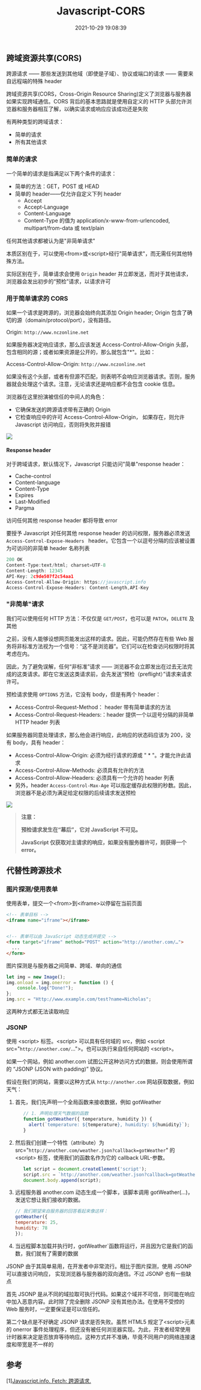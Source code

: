 ﻿---
title: Javascript-CORS
date: 2021-10-29 19:08:39
tags:
    - JS红宝书
    - CORS
categories: [学习笔记, Javascript]
description:
photos:
---

## 跨域资源共享(CORS)

跨源请求 —— 那些发送到其他域（即使是子域）、协议或端口的请求 —— 需要来自远程端的特殊 header

跨域资源共享(CORS，Cross-Origin Resource Sharing)定义了浏览器与服务器如果实现跨域通信。CORS 背后的基本思路就是使用自定义的 HTTP 头部允许浏览器和服务器相互了解，以确实请求或响应应该成功还是失败

有两种类型的跨域请求：

-   简单的请求
-   所有其他请求

<!-- more -->

### 简单的请求

一个简单的请求是指满足以下两个条件的请求：

-   简单的方法：GET，POST 或 HEAD
-   简单的 header——仅允许自定义下列 header
    -   Accept
    -   Accept-Language
    -   Content-Language
    -   Content-Type 的值为 application/x-www-from-urlencoded, multipart/from-data 或 text/plain

任何其他请求都被认为是"非简单请求"

本质区别在于，可以使用<from\>或<script\>经行"简单请求"，而无需任何其他特殊方法。

实际区别在于，简单请求会使用 `Origin` header 并立即发送，而对于其他请求，浏览器会发出初步的“预检”请求，以请求许可

### 用于简单请求的 CORS

如果一个请求是跨源的，浏览器会始终向其添加 Origin header; Origin 包含了确切的源（domain/protocol/port），没有路径。

Origin: `http://www.nczonline.net`

如果服务器决定响应请求，那么应该发送 Access-Control-Allow-Origin 头部，包含相同的源；或者如果资源是公开的，那么就包含"\*"。比如：

Access-Control-Allow-Origin: `http://www.nczonline.net`

如果没有这个头部，或者有但源不匹配，则表明不会响应浏览器请求。否则，服务器就会处理这个请求。注意，无论请求还是响应都不会包含 cookie 信息。

浏览器在这里扮演被信任的中间人的角色：

-   它确保发送的跨源请求带有正确的 Origin
-   它检查响应中的许可 Access-Control-Allow-Origin， 如果存在，则允许 Javascript 访问响应，否则将失败并报错

![](https://zh.javascript.info/article/fetch-crossorigin/xhr-another-domain.svg)

#### Response header

对于跨域请求，默认情况下，Javascript 只能访问"简单"response header：

-   Cache-control
-   Content-language
-   Content-Type
-   Expires
-   Last-Modified
-   Pargma

访问任何其他 response header 都将导致 error

要授予 Javascript 对任何其他 response header 的访问权限，服务器必须发送`Access-Control-Expose-Headers ` header。它包含一个以逗号分隔的应该被设置为可访问的非简单 header 名称列表

```javascript
200 OK
Content-Type:text/html; charset=UTF-8
Content-Length: 12345
API-Key: 2c9de507f2c54aa1
Access-Control-Allow-Origin: https://javascript.info
Access-Control-Expose-Headers: Content-Length,API-Key
```

### "非简单"请求

我们可以使用任何 HTTP 方法：不仅仅是 `GET/POST`，也可以是 `PATCH`，`DELETE` 及其他

之前，没有人能够设想网页能发出这样的请求。因此，可能仍然存在有些 Web 服务将非标准方法视为一个信号：“这不是浏览器”。它们可以在检查访问权限时将其考虑在内。

因此，为了避免误解，任何“非标准”请求 —— 浏览器不会立即发出在过去无法完成的这类请求。即在它发送这类请求前，会先发送“预检（preflight）”请求来请求许可。

预检请求使用 `OPTIONS` 方法，它没有 body，但是有两个 header：

-   Access-Control-Request-Method： header 带有简单请求的方法
-   Access-Control-Request-Headers:：header 提供一个以逗号分隔的非简单 HTTP header 列表

如果服务器同意处理请求，那么他会进行响应，此响应的状态码应该为 200，没有 body，具有 header：

-   Access-Control-Allow-Origin: 必须为经行请求的源或 " \* "。才能允许此请求
-   Access-Control-Allow-Methods: 必须具有允许的方法
-   Access-Control-Allow-Headers: 必须具有一个允许的 header 列表
-   另外，header `Access-Control-Max-Age` 可以指定缓存此权限的秒数。因此，浏览器不是必须为满足给定权限的后续请求发送预检

![](https://zh.javascript.info/article/fetch-crossorigin/xhr-preflight.svg)

> **注意：**
>
> **预检请求发生在“幕后”，它对 JavaScript 不可见。**
>
> **JavaScript 仅获取对主请求的响应，如果没有服务器许可，则获得一个 error。**

## 代替性跨源技术

### 图片探测/使用表单

使用表单，提交一个<from\>到<iframe\>以停留在当前页面

```HTML
<!-- 表单目标 -->
<iframe name="iframe"></iframe>


<!-- 表单可以由 JavaScript 动态生成并提交 -->
<form target="iframe" method="POST" action="http://another.com/…">
  ...
</form>


```

图片探测是与服务器之间简单、跨域、单向的通信

```js
let img = new Image();
img.onload = img.onerror = function () {
	console.log("Done!");
};
img.src = "Http://www.example.com/test?name=Nicholas";
```

这两种方式都无法读取响应

### JSONP

使用 <script\> 标签。<script\> 可以具有任何域的 src，例如 <script src="`http://another.com/`…"\>。也可以执行来自任何网站的 <script\>。

如果一个网站，例如 another.com 试图公开这种访问方式的数据，则会使用所谓的 “JSONP (JSON with padding)” 协议。

假设在我们的网站，需要以这种方式从 `http://another.com` 网站获取数据，例如天气：

1. 首先，我们先声明一个全局函数来接收数据，例如 gotWeather
    ```JavaScript
       // 1. 声明处理天气数据的函数
       function gotWeather({ temperature, humidity }) {
         alert(`temperature: ${temperature}, humidity: ${humidity}`);
       }
    ```
2. 然后我们创建一个特性（attribute）为 src="`http://another.com/weather.json?callback=gotWeather`" 的 <script\> 标签，使用我们的函数名作为它的 callback URL-参数。

    ```JavaScript
       let script = document.createElement('script');
       script.src = `http://another.com/weather.json?callback=gotWeather`;
       document.body.append(script);
    ```

3. 远程服务器 another.com 动态生成一个脚本，该脚本调用 gotWeather(...)，发送它想让我们接收的数据。

    ```JavaScript
    // 我们期望来自服务器的回答看起来像这样：
    gotWeather({
    temperature: 25,
    humidity: 78
    });

    ```

4. 当远程脚本加载并执行时，gotWeather`函数将运行，并且因为它是我们的函数，我们就有了需要的数据

JSONP 由于其简单易用，在开发者中非常流行。相比于图片探测，使用 JSONP 可以直接访问响应， 实现浏览器与服务器的双向通信。不过 JSONP 也有一些缺点

首先 JSONP 是从不同的域拉取可执行代码。如果这个域并不可信，则可能在响应中加入恶意内容。此时除了完全删除 JSONP 没有其他办法。在使用不受控的 Web 服务时，一定要保证是可以信任的。

第二个缺点是不好确定 JSONP 请求是否失败。虽然 HTML5 规定了<script\>元素的 onerror 事件处理程序，但还没有被任何浏览器实现。为此，开发者经常使用计时器来决定是否放弃等待响应。这种方式并不准确，毕竟不同用户的网络连接速度和带宽是不一样的

## 参考

[1\][Javascript.info. Fetch: 跨源请求.](https://zh.javascript.info/fetch-crossorigin )

